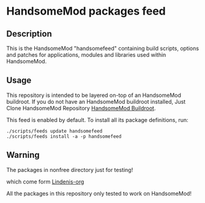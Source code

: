 # HandsomeMod packages feed

## Description

This is the HandsomeMod "handsomefeed" containing build scripts, options and patches for applications, modules and libraries used within HandsomeMod.

## Usage

This repository is intended to be layered on-top of an HandsomeMod buildroot. If you do not have an HandsomeMod buildroot installed, Just Clone HandsomeMod Repository [HandsomeMod Buildroot](https://github.com/HandsomeYingyan/HandsomeMod).

This feed is enabled by default. To install all its package definitions, run:
```
./scripts/feeds update handsomefeed
./scripts/feeds install -a -p handsomefeed
```

## Warning

The packages in nonfree directory just for testing!

which come form [Lindenis-org](https://github.com/lindenis-org)

All the packages in this repository only tested to work on HandsomeMod!
